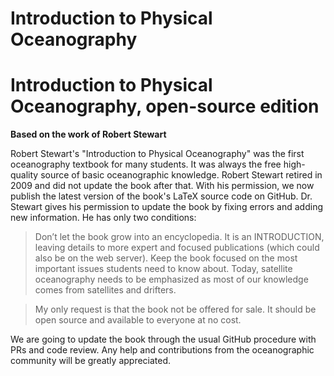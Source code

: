 # Introduction to Physical Oceanography

# Introduction to Physical Oceanography, open-source edition
**Based on the work of Robert Stewart**

Robert Stewart's "Introduction to Physical Oceanography" was
the first oceanography textbook for many students.
It was always the free high-quality source of basic
oceanographic knowledge. Robert Stewart retired in
2009 and did not update the book after that.
With his permission, we now publish the latest
version of the book's LaTeX source code on GitHub.
Dr. Stewart gives his permission to update the book
by fixing errors and adding new information. He has
only two conditions:

> Don’t let the book grow into an encyclopedia.
It is an INTRODUCTION, leaving details to more
expert and focused publications (which could also
be on the web server). Keep the book focused on the
most important issues students need to know about.
Today, satellite oceanography needs to be emphasized
as most of our knowledge comes from satellites and
drifters.

> My only request is that the book not be offered
for sale. It should be open source and available
to everyone at no cost.

We are going to update the book through the usual
GitHub procedure with PRs and code review. Any
help and contributions from the oceanographic
community will be greatly appreciated.


```{tableofcontents}
```
